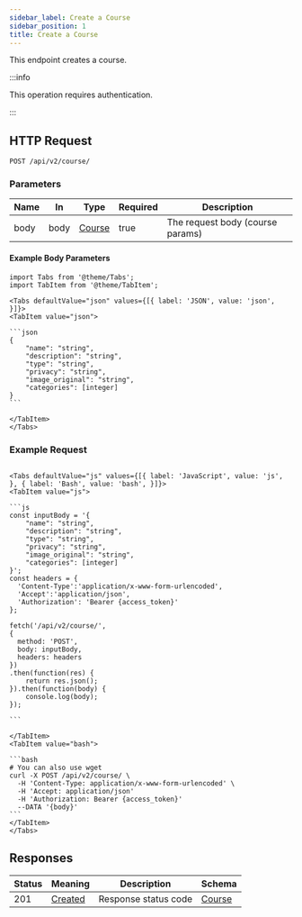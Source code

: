 ```yaml
---
sidebar_label: Create a Course
sidebar_position: 1
title: Create a Course
---
```


This endpoint creates a course.

:::info

This operation requires authentication.

:::

## HTTP Request

`POST /api/v2/course/`

### Parameters

| Name | In   | Type                                           | Required | Description                      |
|------|------|------------------------------------------------|----------|----------------------------------|
| body | body | [Course](/docs/apireference/v2/schemas/course) | true     | The request body (course params) |

#### Example Body Parameters

````mdx-code-block
import Tabs from '@theme/Tabs';
import TabItem from '@theme/TabItem';

<Tabs defaultValue="json" values={[{ label: 'JSON', value: 'json', }]}>
<TabItem value="json">

```json
{
    "name": "string",
    "description": "string",
    "type": "string",
    "privacy": "string",
    "image_original": "string",
    "categories": [integer]
}
```

</TabItem>
</Tabs>
````

### Example Request

````mdx-code-block

<Tabs defaultValue="js" values={[{ label: 'JavaScript', value: 'js', }, { label: 'Bash', value: 'bash', }]}>
<TabItem value="js">

```js
const inputBody = '{
    "name": "string",
    "description": "string",
    "type": "string",
    "privacy": "string",
    "image_original": "string",
    "categories": [integer]
}';
const headers = {
  'Content-Type':'application/x-www-form-urlencoded',
  'Accept':'application/json',
  'Authorization': 'Bearer {access_token}'
};

fetch('/api/v2/course/',
{
  method: 'POST',
  body: inputBody,
  headers: headers
})
.then(function(res) {
    return res.json();
}).then(function(body) {
    console.log(body);
});

```

</TabItem>
<TabItem value="bash">

```bash
# You can also use wget
curl -X POST /api/v2/course/ \
  -H 'Content-Type: application/x-www-form-urlencoded' \
  -H 'Accept: application/json'
  -H 'Authorization: Bearer {access_token}'
  --DATA '{body}'
```
</TabItem>
</Tabs>
````

## Responses

| Status | Meaning                                                      | Description          | Schema                                         |
|--------|--------------------------------------------------------------|----------------------|------------------------------------------------|
| 201    | [Created](https://tools.ietf.org/html/rfc7231#section-6.3.2) | Response status code | [Course](/docs/apireference/v2/schemas/course) |
